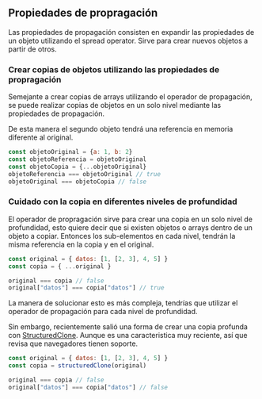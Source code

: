 ## Propiedades de propragación

Las propiedades de propagación consisten en expandir las propiedades de un objeto utilizando el spread operator. Sirve para crear nuevos objetos a partir de otros.

### Crear copias de objetos utilizando las propiedades de propragación

Semejante a crear copias de arrays utilizando el operador de propagación, se puede realizar copias de objetos en un solo nivel mediante las propiedades de propagación.

De esta manera el segundo objeto tendrá una referencia en memoria diferente al original.

```javascript 
const objetoOriginal = {a: 1, b: 2} 
const objetoReferencia = objetoOriginal 
const objetoCopia = {...objetoOriginal} 
objetoReferencia === objetoOriginal // true 
objetoOriginal === objetoCopia // false
```
  
### Cuidado con la copia en diferentes niveles de profundidad

El operador de propragación sirve para crear una copia en un solo nivel de profundidad, esto quiere decir que si existen objetos o arrays dentro de un objeto a copiar. Entonces los sub-elementos en cada nivel, tendrán la misma referencia en la copia y en el original.
```javascript
const original = { datos: [1, [2, 3], 4, 5] } 
const copia = { ...original } 

original === copia // false 
original["datos"] === copia["datos"] // true
```

La manera de solucionar esto es más compleja, tendrías que utilizar el operador de propagación para cada nivel de profundidad.

Sin embargo, recientemente salió una forma de crear una copia profunda con [StructuredClone](https://developer.mozilla.org/en-US/docs/Web/API/structuredClone). Aunque es una caracteristica muy reciente, así que revisa que navegadores tienen soporte.
```javascript
const original = { datos: [1, [2, 3], 4, 5] }
const copia = structuredClone(original) 

original === copia // false 
original["datos"] === copia["datos"] // false
```
